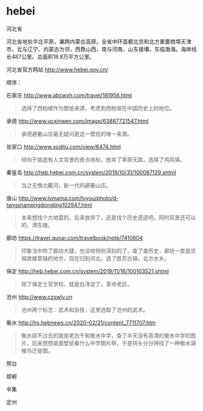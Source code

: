 # hebei

河北省

河北省地处华北平原，兼跨内蒙古高原。全省中环首都北京和北方重要商埠天津市，北与辽宁、内蒙古为邻，西靠山西，南与河南、山东接壤，东临渤海。海岸线长487公里。总面积18.8万平方公里。

河北省官方网站 http://www.hebei.gov.cn/

顺序：

石家庄 http://www.abcwxh.com/travel/181956.html

> 选择了西柏坡作为壁纸来源，考虑到西柏坡在中国历史上的地位。

承德 http://www.ucxinwen.com/image/63887721547.html

> 承德避暑山庄毫无疑问是这一壁纸的唯一来源。

张家口 http://www.xcditu.com/view/6474.html

> 倾向于挑选有人文背景的景点地标，放弃了草原天路，选择了鸡鸣驿。

秦皇岛 http://heb.hebei.com.cn/system/2019/10/31/100087129.shtml

> 当之无愧北戴河，新一代的避暑山庄。

唐山 http://www.lvmama.com/lvyou/photo/d-tangshanqingdongling102947.html

> 本来想找个大地震的，后来放弃了，还是找个历史遗迹吧，同时风景还可以的，清东陵。

廊坊 https://travel.qunar.com/travelbook/note/7410604

> 印象当中除了廊坊大捷，也没啥特别深刻的了，查了查历史，廊坊一直是京城直接管辖的地方，现在归到河北。选了胜芳古镇，北方水乡。

保定 http://heb.hebei.com.cn/system/2019/11/16/100103521.shtml

> 除了保定士官学校，就是白洋淀了。革命老区。

沧州 http://www.czswly.cn

> 沧州两个标志：武术和杂技，这里选取了沧州的武术。

衡水 http://hs.hebnews.cn/2020-02/21/content_7711707.htm

> 衡水绕不过去的就是老白干和衡水中学，查了半天没有高清的衡水中学的图片，后来想想桌面壁纸看什么中学图片啊，于是转头分分钟找了一种衡水湖候鸟迁徙图。

邢台

邯郸

辛集

定州